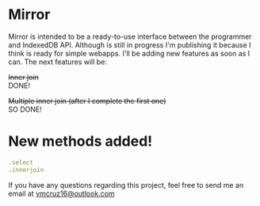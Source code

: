Mirror
======

Mirror is intended to be a ready-to-use interface between the programmer and IndexedDB API.
Although is still in progress I'm publishing it because I think is ready for simple webapps. I'll be adding new features
as soon as I can. The next features will be:

~~Inner join~~  
DONE!

~~Multiple inner join (after I complete the first one)~~  
SO DONE!

New methods added!
=====

```javascript
.select
.innerjoin
```

If you have any questions regarding this project, feel free to send me an email at vmcruz16@outlook.com
